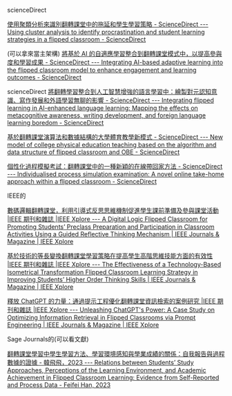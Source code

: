 
scienceDirect

[使用聚類分析來識別翻轉課堂中的拖延和學生學習策略 - ScienceDirect --- Using cluster analysis to identify procrastination and student learning strategies in a flipped classroom - ScienceDirect](https://www.sciencedirect.com/science/article/pii/S1472811724000077)

(可以拿來當主架構)
[將基於 AI 的自適應學習整合到翻轉課堂模式中，以提高參與度和學習成果 - ScienceDirect --- Integrating AI-based adaptive learning into the flipped classroom model to enhance engagement and learning outcomes - ScienceDirect](https://www.sciencedirect.com/science/article/pii/S2666920X25000323)

scienceDirect
[將翻轉學習整合到人工智慧增強的語言學習中：繪製對元認知意識、寫作發展和外語學習無聊的影響 - ScienceDirect --- Integrating flipped learning in AI-enhanced language learning: Mapping the effects on metacognitive awareness, writing development, and foreign language learning boredom - ScienceDirect](https://www.sciencedirect.com/science/article/pii/S2666920X25000864)



[基於翻轉課堂演算法和數據結構的大學體育教學新模式 - ScienceDirect --- New model of college physical education teaching based on the algorithm and data structure of flipped classroom and OBE - ScienceDirect](https://www.sciencedirect.com/science/article/pii/S2405844024073997)

[個性化過程模擬考試：翻轉課堂中的一種新穎的在線帶回家方法 - ScienceDirect --- Individualised process simulation examination: A novel online take-home approach within a flipped classroom - ScienceDirect](https://www.sciencedirect.com/science/article/pii/S1749772825000156)




IEEE的

[數碼邏輯翻轉課堂，利用引導式反思思維機制促進學生課前準備及參與課堂活動 |IEEE 期刊和雜誌 |IEEE Xplore --- A Digital Logic Flipped Classroom for Promoting Students’ Preclass Preparation and Participation in Classroom Activities Using a Guided Reflective Thinking Mechanism | IEEE Journals & Magazine | IEEE Xplore](https://ieeexplore.ieee.org/document/10335661)

[基於技術的等長變換翻轉課堂學習策略在提高學生高階思維技能方面的有效性 |IEEE 期刊和雜誌 |IEEE Xplore --- The Effectiveness of a Technology-Based Isometrical Transformation Flipped Classroom Learning Strategy in Improving Students’ Higher Order Thinking Skills | IEEE Journals & Magazine | IEEE Xplore](https://ieeexplore.ieee.org/document/9992238)

[釋放 ChatGPT 的力量：通過提示工程優化翻轉課堂資訊檢索的案例研究 |IEEE 期刊和雜誌 |IEEE Xplore --- Unleashing ChatGPT's Power: A Case Study on Optimizing Information Retrieval in Flipped Classrooms via Prompt Engineering | IEEE Journals & Magazine | IEEE Xplore](https://ieeexplore.ieee.org/document/10285884)


Sage Journals的(可以看文獻)

[翻轉課堂學習中學生學習方法、學習環境感知與學業成績的關係：自我報告與過程數據的證據 - 韓飛飛，2023 --- Relations between Students’ Study Approaches, Perceptions of the Learning Environment, and Academic Achievement in Flipped Classroom Learning: Evidence from Self-Reported and Process Data - Feifei Han, 2023](https://journals.sagepub.com/doi/full/10.1177/07356331231162823)




